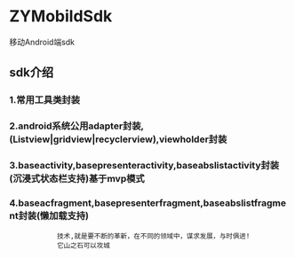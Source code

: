 # ZYMobildSdk
移动Android端sdk

## sdk介绍
### 1.常用工具类封装
### 2.android系统公用adapter封装,(Listview|gridview|recyclerview),viewholder封装
### 3.baseactivity,basepresenteractivity,baseabslistactivity封装(沉浸式状态栏支持)基于mvp模式
### 4.baseacfragment,basepresenterfragment,baseabslistfragment封装(懒加载支持)
 

                技术,就是要不断的革新，在不同的领域中，谋求发展，与时俱进!
                它山之石可以攻城
